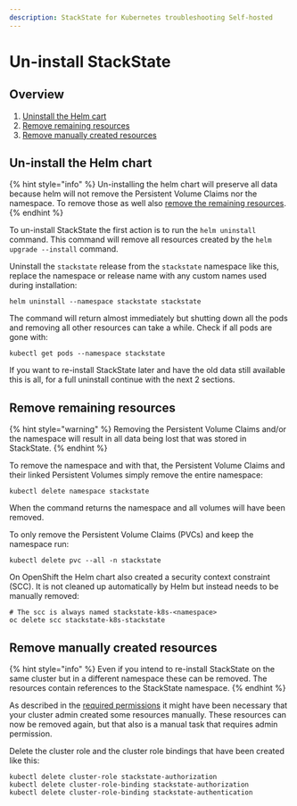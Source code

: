 ```yaml
---
description: StackState for Kubernetes troubleshooting Self-hosted
---
```


# Un-install StackState

## Overview

1. [Uninstall the Helm cart](uninstall.md#un-install-the-helm-chart)
2. [Remove remaining resources](uninstall.md#remove-remaining-resources)
3. [Remove manually created resources](uninstall.md#remove-manually-created-resources)

## Un-install the Helm chart

{% hint style="info" %}
Un-installing the helm chart will preserve all data because helm will not remove the Persistent Volume Claims nor the namespace. To remove those as well also [remove the remaining resources](uninstall.md#remove-remaining-resources).
{% endhint %}

To un-install StackState the first action is to run the `helm uninstall` command. This command will remove all resources created by the `helm upgrade --install` command.

Uninstall the `stackstate` release from the `stackstate` namespace like this, replace the namespace or release name with any custom names used during installation:

```
helm uninstall --namespace stackstate stackstate
```

The command will return almost immediately but shutting down all the pods and removing all other resources can take a while. Check if all pods are gone with:
```
kubectl get pods --namespace stackstate
```

If you want to re-install StackState later and have the old data still available this is all, for a full uninstall continue with the next 2 sections.

## Remove remaining resources

{% hint style="warning" %}
Removing the Persistent Volume Claims and/or the namespace will result in all data being lost that was stored in StackState.
{% endhint %}

To remove the namespace and with that, the Persistent Volume Claims and their linked Persistent Volumes simply remove the entire namespace:

```
kubectl delete namespace stackstate
```

When the command returns the namespace and all volumes will have been removed.

To only remove the Persistent Volume Claims (PVCs) and keep the namespace run:

```
kubectl delete pvc --all -n stackstate
```

On OpenShift the Helm chart also created a security context constraint (SCC). It is not cleaned up automatically by Helm but instead needs to be manually removed:

```
# The scc is always named stackstate-k8s-<namespace>
oc delete scc stackstate-k8s-stackstate
```

## Remove manually created resources

{% hint style="info" %}
Even if you intend to re-install StackState on the same cluster but in a different namespace these can be removed. The resources contain references to the StackState namespace.
{% endhint %}

As described in the [required permissions](required_permissions.md#manually-create-cluster-wide-resources) it might have been necessary that your cluster admin created some resources manually. These resources can now be removed again, but that also is a manual task that requires admin permission.

Delete the cluster role and the cluster role bindings that have been created like this:

```
kubectl delete cluster-role stackstate-authorization
kubectl delete cluster-role-binding stackstate-authorization
kubectl delete cluster-role-binding stackstate-authentication
```

